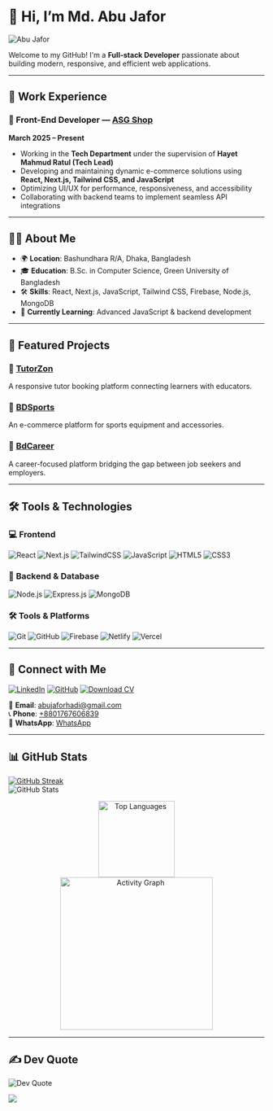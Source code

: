 # 👋 Hi, I’m **Md. Abu Jafor**  
![Abu Jafor](https://github.com/user-attachments/assets/a8f3df3f-3d58-4a0c-ba8d-3a694ac1206e)

Welcome to my GitHub! I'm a **Full-stack Developer** passionate about building modern, responsive, and efficient web applications.

---

## 💼 Work Experience  

### 🚀 Front-End Developer — [**ASG Shop**](https://www.asgshop.ai/)  
**March 2025 – Present**  
- Working in the **Tech Department** under the supervision of **Hayet Mahmud Ratul (Tech Lead)**  
- Developing and maintaining dynamic e-commerce solutions using **React, Next.js, Tailwind CSS, and JavaScript**  
- Optimizing UI/UX for performance, responsiveness, and accessibility  
- Collaborating with backend teams to implement seamless API integrations

---

## 👨‍💻 About Me  

- 🌍 **Location**: Bashundhara R/A, Dhaka, Bangladesh  
- 🎓 **Education**: B.Sc. in Computer Science, Green University of Bangladesh  
- 🛠️ **Skills**: React, Next.js, JavaScript, Tailwind CSS, Firebase, Node.js, MongoDB  
- 🌱 **Currently Learning**: Advanced JavaScript & backend development  

---

## 🚀 Featured Projects  

### 🔹 [**TutorZon**](https://tutorzen.abujafor.me/)  
A responsive tutor booking platform connecting learners with educators.  

### 🔹 [**BDSports**](https://bdsports.abujafor.me/)  
An e-commerce platform for sports equipment and accessories.  

### 🔹 [**BdCareer**](https://career.abujafor.me/)  
A career-focused platform bridging the gap between job seekers and employers.  

---

## 🛠️ Tools & Technologies  

### 💻 **Frontend**  
![React](https://img.shields.io/badge/React-20232A?style=for-the-badge&logo=react&logoColor=61DAFB)  ![Next.js](https://img.shields.io/badge/Next.js-000000?style=for-the-badge&logo=nextdotjs&logoColor=white)  ![TailwindCSS](https://img.shields.io/badge/TailwindCSS-38B2AC?style=for-the-badge&logo=tailwind-css&logoColor=white)  ![JavaScript](https://img.shields.io/badge/JavaScript-F7DF1E?style=for-the-badge&logo=javascript&logoColor=black)  ![HTML5](https://img.shields.io/badge/HTML5-E34F26?style=for-the-badge&logo=html5&logoColor=white)  ![CSS3](https://img.shields.io/badge/CSS3-1572B6?style=for-the-badge&logo=css3&logoColor=white)  

### 🧩 **Backend & Database**  
![Node.js](https://img.shields.io/badge/Node.js-43853D?style=for-the-badge&logo=node-dot-js&logoColor=white)  ![Express.js](https://img.shields.io/badge/Express.js-000000?style=for-the-badge&logo=express&logoColor=white)  ![MongoDB](https://img.shields.io/badge/MongoDB-47A248?style=for-the-badge&logo=mongodb&logoColor=white)  

### 🛠️ **Tools & Platforms**  
![Git](https://img.shields.io/badge/Git-F05032?style=for-the-badge&logo=git&logoColor=white)  ![GitHub](https://img.shields.io/badge/GitHub-181717?style=for-the-badge&logo=github&logoColor=white)  ![Firebase](https://img.shields.io/badge/Firebase-FFCA28?style=for-the-badge&logo=firebase&logoColor=black)  ![Netlify](https://img.shields.io/badge/Netlify-00C7B7?style=for-the-badge&logo=netlify&logoColor=white)  ![Vercel](https://img.shields.io/badge/Vercel-000000?style=for-the-badge&logo=vercel&logoColor=white)  

---

## 🔗 Connect with Me  

[![LinkedIn](https://img.shields.io/badge/LinkedIn-0077B5?style=for-the-badge&logo=linkedin&logoColor=white)](https://www.linkedin.com/in/abujaforhadi/)  [![GitHub](https://img.shields.io/badge/GitHub-181717?style=for-the-badge&logo=github&logoColor=white)](https://github.com/abujaforhadi/)  [![Download CV](https://img.shields.io/badge/Download%20CV-4285F4?style=for-the-badge&logo=google-drive&logoColor=white)](https://github.com/user-attachments/files/19608021/Resume_Abu_Jafor.pdf)  

📧 **Email**: [abujaforhadi@gmail.com](mailto:abujaforhadi@gmail.com)  
📞 **Phone**: [+8801767606839](tel:+8801767606839)  
💬 **WhatsApp**: [WhatsApp](https://wa.me/8801767606839)

---

## 📊 GitHub Stats  

[![GitHub Streak](https://nirzak-streak-stats.vercel.app?user=abujaforhadi&theme=dark&date_format=M%20j%5B%2C%20Y%5D)](https://git.io/streak-stats)  
![GitHub Stats](https://github-readme-stats.vercel.app/api?username=abujaforhadi&show_icons=true&theme=radical)  

<div align="center">
  <img src="https://github-readme-stats.vercel.app/api/top-langs?username=abujaforhadi&layout=compact&card_width=320&langs_count=5&theme=dracula&hide_border=true" height="150" alt="Top Languages" />
  <br />
  <img src="https://github-readme-activity-graph.vercel.app/graph?username=abujaforhadi&theme=react&area=true&radius=16" height="300" alt="Activity Graph" />
</div>  

---

## ✍️ Dev Quote  
![Dev Quote](https://quotes-github-readme.vercel.app/api?type=vertical&theme=dark)  

[![](https://visitcount.itsvg.in/api?id=abujaforhadi&label=Profile%20Views&pretty=false)](https://visitcount.itsvg.in)

